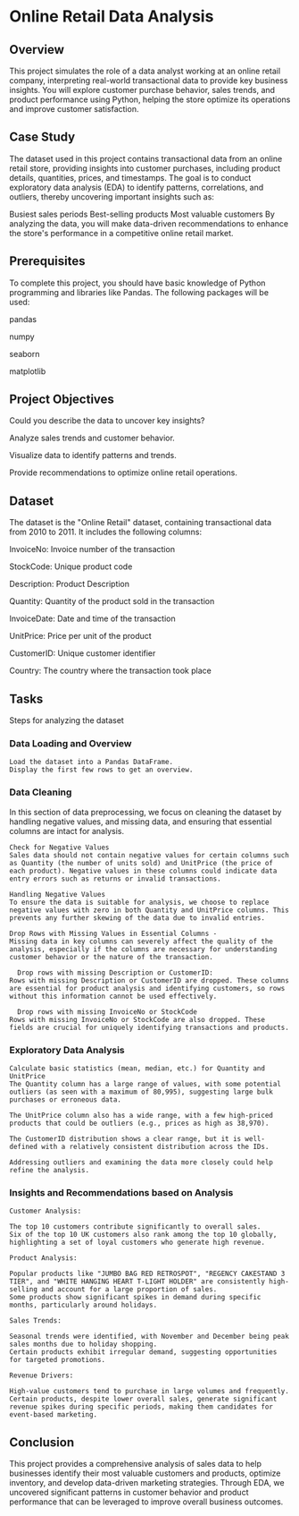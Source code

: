 # Online Retail Data Analysis

## Overview
This project simulates the role of a data analyst working at an online retail company, interpreting real-world transactional data to provide key business insights. You will explore customer purchase behavior, sales trends, and product performance using Python, helping the store optimize its operations and improve customer satisfaction.

## Case Study
The dataset used in this project contains transactional data from an online retail store, providing insights into customer purchases, including product details, quantities, prices, and timestamps. The goal is to conduct exploratory data analysis (EDA) to identify patterns, correlations, and outliers, thereby uncovering important insights such as:

  Busiest sales periods
  Best-selling products
  Most valuable customers
By analyzing the data, you will make data-driven recommendations to enhance the store's performance in a competitive online retail market.

## Prerequisites
To complete this project, you should have basic knowledge of Python programming and libraries like Pandas. The following packages will be used:

  pandas
  
  numpy
  
  seaborn
  
  matplotlib
  
## Project Objectives
  Could you describe the data to uncover key insights?
  
  Analyze sales trends and customer behavior.
  
  Visualize data to identify patterns and trends.
  
  Provide recommendations to optimize online retail operations.

## Dataset
The dataset is the "Online Retail" dataset, containing transactional data from 2010 to 2011. It includes the following columns:

  InvoiceNo: Invoice number of the transaction
  
  StockCode: Unique product code
  
  Description: Product Description
  
  Quantity: Quantity of the product sold in the transaction
  
  InvoiceDate: Date and time of the transaction
  
  UnitPrice: Price per unit of the product
  
  CustomerID: Unique customer identifier
  
  Country: The country where the transaction took place

## Tasks

Steps for analyzing the dataset

### Data Loading and Overview

    Load the dataset into a Pandas DataFrame.
    Display the first few rows to get an overview.
  
### Data Cleaning
In this section of data preprocessing, we focus on cleaning the dataset by handling negative values, and missing data, and ensuring that essential columns are intact for analysis.
  
    Check for Negative Values
    Sales data should not contain negative values for certain columns such as Quantity (the number of units sold) and UnitPrice (the price of each product). Negative values in these columns could indicate data entry errors such as returns or invalid transactions.

    Handling Negative Values
    To ensure the data is suitable for analysis, we choose to replace negative values with zero in both Quantity and UnitPrice columns. This prevents any further skewing of the data due to invalid entries.

    Drop Rows with Missing Values in Essential Columns - 
    Missing data in key columns can severely affect the quality of the analysis, especially if the columns are necessary for understanding customer behavior or the nature of the transaction.

      Drop rows with missing Description or CustomerID:
    Rows with missing Description or CustomerID are dropped. These columns are essential for product analysis and identifying customers, so rows without this information cannot be used effectively.

      Drop rows with missing InvoiceNo or StockCode
    Rows with missing InvoiceNo or StockCode are also dropped. These fields are crucial for uniquely identifying transactions and products.

### Exploratory Data Analysis

    Calculate basic statistics (mean, median, etc.) for Quantity and UnitPrice
    The Quantity column has a large range of values, with some potential outliers (as seen with a maximum of 80,995), suggesting large bulk purchases or erroneous data.
    
    The UnitPrice column also has a wide range, with a few high-priced products that could be outliers (e.g., prices as high as 38,970).
    
    The CustomerID distribution shows a clear range, but it is well-defined with a relatively consistent distribution across the IDs.
    
    Addressing outliers and examining the data more closely could help refine the analysis.
  
###  Insights and Recommendations based on Analysis

    Customer Analysis:

    The top 10 customers contribute significantly to overall sales.
    Six of the top 10 UK customers also rank among the top 10 globally, highlighting a set of loyal customers who generate high revenue.
    
    Product Analysis:

    Popular products like "JUMBO BAG RED RETROSPOT", "REGENCY CAKESTAND 3 TIER", and "WHITE HANGING HEART T-LIGHT HOLDER" are consistently high-selling and account for a large proportion of sales.
    Some products show significant spikes in demand during specific months, particularly around holidays.

    Sales Trends:

    Seasonal trends were identified, with November and December being peak sales months due to holiday shopping.
    Certain products exhibit irregular demand, suggesting opportunities for targeted promotions.

    Revenue Drivers:

    High-value customers tend to purchase in large volumes and frequently.
    Certain products, despite lower overall sales, generate significant revenue spikes during specific periods, making them candidates for event-based marketing.
    
## Conclusion
  This project provides a comprehensive analysis of sales data to help businesses identify their most valuable customers and products, optimize inventory, and develop data-driven marketing strategies. Through EDA, we uncovered significant patterns in customer behavior and product performance that can be leveraged to improve overall business outcomes.
